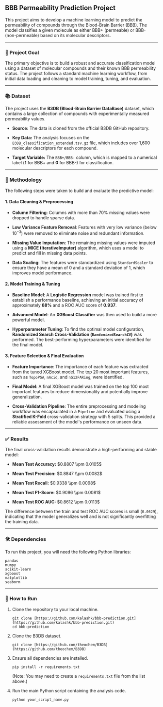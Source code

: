 ## BBB Permeability Prediction Project

This project aims to develop a machine learning model to predict the permeability of compounds through the Blood-Brain Barrier (BBB). The model classifies a given molecule as either BBB+ (permeable) or BBB- (non-permeable) based on its molecular descriptors.

***

### 🎯 Project Goal

The primary objective is to build a robust and accurate classification model using a dataset of molecular compounds and their known BBB permeability status. The project follows a standard machine learning workflow, from initial data loading and cleaning to model training, tuning, and evaluation.

***

### 📚 Dataset

The project uses the **B3DB (Blood-Brain Barrier DataBase)** dataset, which contains a large collection of compounds with experimentally measured permeability values.

* **Source:** The data is cloned from the official B3DB GitHub repository.

* **Key Data:** The analysis focuses on the `B3DB_classification_extended.tsv.gz` file, which includes over 1,600 molecular descriptors for each compound.

* **Target Variable:** The `BBB+/BBB-` column, which is mapped to a numerical label (**1** for BBB+ and **0** for BBB-) for classification.

***

### 🧪 Methodology

The following steps were taken to build and evaluate the predictive model:

#### 1. Data Cleaning & Preprocessing

* **Column Filtering**: Columns with more than 70% missing values were dropped to handle sparse data.

* **Low Variance Feature Removal**: Features with very low variance (below $10^{-3}$) were removed to eliminate noise and redundant information.

* **Missing Value Imputation**: The remaining missing values were imputed using a **MICE (IterativeImputer)** algorithm, which uses a model to predict and fill in missing data points.

* **Data Scaling**: The features were standardized using `StandardScaler` to ensure they have a mean of 0 and a standard deviation of 1, which improves model performance.

#### 2. Model Training & Tuning

* **Baseline Model**: A **Logistic Regression** model was trained first to establish a performance baseline, achieving an initial accuracy of approximately **88%** and a ROC AUC score of **0.937**.

* **Advanced Model**: An **XGBoost Classifier** was then used to build a more powerful model.

* **Hyperparameter Tuning**: To find the optimal model configuration, **Randomized Search Cross-Validation (`RandomizedSearchCV`)** was performed. The best-performing hyperparameters were identified for the final model.

#### 3. Feature Selection & Final Evaluation

* **Feature Importance**: The importance of each feature was extracted from the tuned XGBoost model. The top 20 most important features, such as `TopoPSA`, `nAcid`, and `nG12FARing`, were identified.

* **Final Model**: A final XGBoost model was trained on the top 100 most important features to reduce dimensionality and potentially improve generalization.

* **Cross-Validation Pipeline**: The entire preprocessing and modeling workflow was encapsulated in a `Pipeline` and evaluated using a **Stratified K-Fold** cross-validation strategy with 5 splits. This provided a reliable assessment of the model's performance on unseen data.

***

### ✅ Results

The final cross-validation results demonstrate a high-performing and stable model:

* **Mean Test Accuracy:** $0.8807 \\pm 0.0105$

* **Mean Test Precision:** $0.8847 \\pm 0.0082$

* **Mean Test Recall:** $0.9338 \\pm 0.0098$

* **Mean Test F1-Score:** $0.9086 \\pm 0.0081$

* **Mean Test ROC AUC:** $0.8612 \\pm 0.0113$

The difference between the train and test ROC AUC scores is small (`0.0629`), indicating that the model generalizes well and is not significantly overfitting the training data.

***

### 🛠️ Dependencies

To run this project, you will need the following Python libraries:

```
pandas
numpy
scikit-learn
xgboost
matplotlib
seaborn
```

***

### 🚀 How to Run

1. Clone the repository to your local machine.

   ```
   git clone [https://github.com/kalashk/bbb-prediction.git](https://github.com/kalashk/bbb-prediction.git)
   cd bbb-prediction
   ```

2. Clone the B3DB dataset.

   ```
   git clone [https://github.com/theochem/B3DB](https://github.com/theochem/B3DB)
   ```

3. Ensure all dependencies are installed.

   ```
   pip install -r requirements.txt
   ```

   (Note: You may need to create a `requirements.txt` file from the list above.)

4. Run the main Python script containing the analysis code.

   ```
   python your_script_name.py
   
